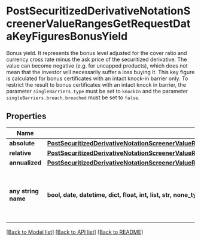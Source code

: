 # PostSecuritizedDerivativeNotationScreenerValueRangesGetRequestDataKeyFiguresBonusYield

Bonus yield. It represents the bonus level adjusted for the cover ratio and currency cross rate minus the ask price of the securitized derivative. The value can become negative (e.g. for uncapped products), which does not mean that the investor will necessarily suffer a loss buying it. This key figure is calculated for bonus certificates with an intact knock-in barrier only. To restrict the result to bonus certificates with an intact knock in barrier, the parameter `singleBarriers.type` must be set to `knockIn` and the parameter `singleBarriers.breach.breached` must be set to `false`.

## Properties
Name | Type | Description | Notes
------------ | ------------- | ------------- | -------------
**absolute** | [**PostSecuritizedDerivativeNotationScreenerValueRangesGetRequestDataKeyFiguresBonusYieldAbsolute**](PostSecuritizedDerivativeNotationScreenerValueRangesGetRequestDataKeyFiguresBonusYieldAbsolute.md) |  | [optional] 
**relative** | [**PostSecuritizedDerivativeNotationScreenerValueRangesGetRequestDataKeyFiguresBonusYieldRelative**](PostSecuritizedDerivativeNotationScreenerValueRangesGetRequestDataKeyFiguresBonusYieldRelative.md) |  | [optional] 
**annualized** | [**PostSecuritizedDerivativeNotationScreenerValueRangesGetRequestDataKeyFiguresBonusYieldAnnualized**](PostSecuritizedDerivativeNotationScreenerValueRangesGetRequestDataKeyFiguresBonusYieldAnnualized.md) |  | [optional] 
**any string name** | **bool, date, datetime, dict, float, int, list, str, none_type** | any string name can be used but the value must be the correct type | [optional]

[[Back to Model list]](../README.md#documentation-for-models) [[Back to API list]](../README.md#documentation-for-api-endpoints) [[Back to README]](../README.md)


